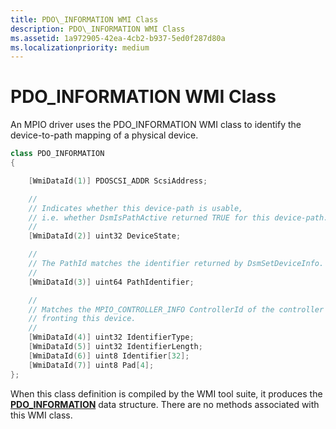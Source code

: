 ```yaml
---
title: PDO\_INFORMATION WMI Class
description: PDO\_INFORMATION WMI Class
ms.assetid: 1a972905-42ea-4cb2-b937-5ed0f287d80a
ms.localizationpriority: medium
---
```


# PDO\_INFORMATION WMI Class


An MPIO driver uses the PDO\_INFORMATION WMI class to identify the device-to-path mapping of a physical device.

```cpp
class PDO_INFORMATION
{

    [WmiDataId(1)] PDOSCSI_ADDR ScsiAddress;

    //
    // Indicates whether this device-path is usable,
    // i.e. whether DsmIsPathActive returned TRUE for this device-path.
    //
    [WmiDataId(2)] uint32 DeviceState;

    //
    // The PathId matches the identifier returned by DsmSetDeviceInfo.
    //
    [WmiDataId(3)] uint64 PathIdentifier;

    //
    // Matches the MPIO_CONTROLLER_INFO ControllerId of the controller
    // fronting this device.
    //
    [WmiDataId(4)] uint32 IdentifierType;
    [WmiDataId(5)] uint32 IdentifierLength;
    [WmiDataId(6)] uint8 Identifier[32];
    [WmiDataId(7)] uint8 Pad[4];
};
```

When this class definition is compiled by the WMI tool suite, it produces the [**PDO\_INFORMATION**](https://msdn.microsoft.com/library/windows/hardware/ff563828) data structure. There are no methods associated with this WMI class.

 

 





